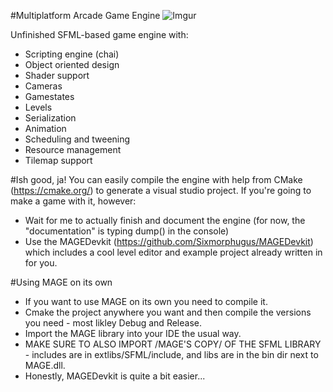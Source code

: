 #Multiplatform Arcade Game Engine
![Imgur](http://i.imgur.com/Qf707M2.png)

Unfinished SFML-based game engine with:
- Scripting engine (chai)
- Object oriented design
- Shader support
- Cameras
- Gamestates
- Levels
- Serialization
- Animation
- Scheduling and tweening
- Resource management
- Tilemap support

#Ish good, ja!
You can easily compile the engine with help from CMake (https://cmake.org/) to generate a visual studio project. If you're going to make a game with it, however:
- Wait for me to actually finish and document the engine (for now, the "documentation" is typing dump() in the console)
- Use the MAGEDevkit (https://github.com/Sixmorphugus/MAGEDevkit) which includes a cool level editor and example project already written in for you.

#Using MAGE on its own
- If you want to use MAGE on its own you need to compile it.
- Cmake the project anywhere you want and then compile the versions you need - most likley Debug and Release.
- Import the MAGE library into your IDE the usual way.
- MAKE SURE TO ALSO IMPORT /MAGE'S COPY/ OF THE SFML LIBRARY - includes are in extlibs/SFML/include, and libs are in the bin dir next to MAGE.dll.
- Honestly, MAGEDevkit is quite a bit easier...

